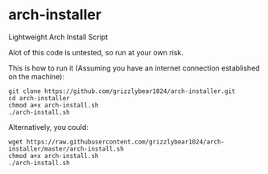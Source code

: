 # arch-installer
Lightweight Arch Install Script

Alot of this code is untested, so run at your own risk.

This is how to run it (Assuming you have an internet connection established on the machine):
```
git clone https://github.com/grizzlybear1024/arch-installer.git
cd arch-installer
chmod a+x arch-install.sh
./arch-install.sh
```

Alternatively, you could:
```
wget https://raw.githubusercontent.com/grizzlybear1024/arch-installer/master/arch-install.sh
chmod a+x arch-install.sh
./arch-install.sh
```
